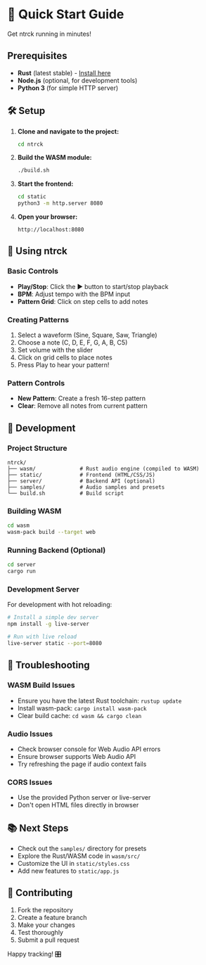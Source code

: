 # 🚀 Quick Start Guide

Get ntrck running in minutes!

## Prerequisites

- **Rust** (latest stable) - [Install here](https://rustup.rs/)
- **Node.js** (optional, for development tools)
- **Python 3** (for simple HTTP server)

## 🛠️ Setup

1. **Clone and navigate to the project:**
   ```bash
   cd ntrck
   ```

2. **Build the WASM module:**
   ```bash
   ./build.sh
   ```

3. **Start the frontend:**
   ```bash
   cd static
   python3 -m http.server 8080
   ```

4. **Open your browser:**
   ```
   http://localhost:8080
   ```

## 🎵 Using ntrck

### Basic Controls
- **Play/Stop**: Click the ▶️ button to start/stop playback
- **BPM**: Adjust tempo with the BPM input
- **Pattern Grid**: Click on step cells to add notes

### Creating Patterns
1. Select a waveform (Sine, Square, Saw, Triangle)
2. Choose a note (C, D, E, F, G, A, B, C5)
3. Set volume with the slider
4. Click on grid cells to place notes
5. Press Play to hear your pattern!

### Pattern Controls
- **New Pattern**: Create a fresh 16-step pattern
- **Clear**: Remove all notes from current pattern

## 🔧 Development

### Project Structure
```
ntrck/
├── wasm/              # Rust audio engine (compiled to WASM)
├── static/            # Frontend (HTML/CSS/JS)
├── server/            # Backend API (optional)
├── samples/           # Audio samples and presets
└── build.sh           # Build script
```

### Building WASM
```bash
cd wasm
wasm-pack build --target web
```

### Running Backend (Optional)
```bash
cd server
cargo run
```

### Development Server
For development with hot reloading:
```bash
# Install a simple dev server
npm install -g live-server

# Run with live reload
live-server static --port=8080
```

## 🐛 Troubleshooting

### WASM Build Issues
- Ensure you have the latest Rust toolchain: `rustup update`
- Install wasm-pack: `cargo install wasm-pack`
- Clear build cache: `cd wasm && cargo clean`

### Audio Issues
- Check browser console for Web Audio API errors
- Ensure browser supports Web Audio API
- Try refreshing the page if audio context fails

### CORS Issues
- Use the provided Python server or live-server
- Don't open HTML files directly in browser

## 📚 Next Steps

- Check out the `samples/` directory for presets
- Explore the Rust/WASM code in `wasm/src/`
- Customize the UI in `static/styles.css`
- Add new features to `static/app.js`

## 🤝 Contributing

1. Fork the repository
2. Create a feature branch
3. Make your changes
4. Test thoroughly
5. Submit a pull request

Happy tracking! 🎛️ 